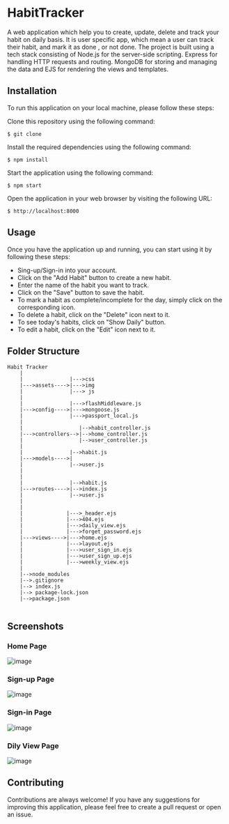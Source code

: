 # HabitTracker

A web application which help you to create, update, delete and track your habit on daily basis. 
It is user specific app, which mean a user can track their habit, and mark it as done , or not done. 
The project is built using a tech stack consisting of Node.js for the server-side scripting.
Express for handling HTTP requests and routing.
MongoDB for storing and managing the data and EJS for rendering the views and templates.

## Installation
To run this application on your local machine, please follow these steps:

Clone this repository using the following command:
```
$ git clone 
```
Install the required dependencies using the following command:
```
$ npm install 
```
Start the application using the following command:
```
$ npm start 
```
Open the application in your web browser by visiting the following URL:
```
$ http://localhost:8000 
```

## Usage
Once you have the application up and running, you can start using it by following these steps:
* Sing-up/Sign-in into your account.
* Click on the "Add Habit" button to create a new habit.
* Enter the name of the habit you want to track.
* Click on the "Save" button to save the habit.
* To mark a habit as complete/incomplete for the day, simply click on the corresponding icon.
* To delete a habit, click on the "Delete" icon next to it.
* To see today's habits, click on "Show Daily" button.
* To edit a habit, click on the "Edit" icon next to it.

## Folder Structure
```
Habit Tracker
    |
    |               |--->css
    |--->assets---->|--->img
    |               |---> js
    |
    |               |--->flashMiddleware.js
    |--->config---->|--->mongoose.js
    |               |--->passport_local.js
    |
    |                  |-->habit_controller.js
    |--->controllers-->|-->home_controller.js
    |                  |-->user_controller.js
    |
    |               |-->habit.js
    |--->models---->|
    |               |-->user.js
    |
    |              
    |               |-->habit.js
    |--->routes---->|-->index.js
    |               |-->user.js
    |
    |              
    |              |--->_header.ejs
    |              |--->404.ejs
    |              |--->daily_view.ejs
    |              |--->forget_password.ejs
    |--->views---->|--->home.ejs
    |              |--->layout.ejs
    |              |--->user_sign_in.ejs
    |              |--->user_sign_up.ejs
    |              |--->weekly_view.ejs
    |
    |-->node_modules
    |-->.gitignore
    |--> index.js
    |--> package-lock.json
    |-->package.json
    
 ````

## Screenshots
### Home Page
![image](<img width="959" alt="home_page" src="https://github.com/krushnachandranayak/Habit-tracker/assets/131634927/e79fd9a2-c970-4404-9610-45eaf16ca662">)

### Sign-up Page
![image](<img width="960" alt="sign_up" src="https://github.com/krushnachandranayak/Habit-tracker/assets/131634927/6fc5b71f-793c-4753-8309-c82695a923db">)

### Sign-in Page
![image](<img width="960" alt="sign_in" src="https://github.com/krushnachandranayak/Habit-tracker/assets/131634927/d7568525-8b94-450b-899c-a8c69ed5fa34">)

### Dily View Page
![image](<img width="959" alt="daily_view" src="https://github.com/krushnachandranayak/Habit-tracker/assets/131634927/81437ce6-13e8-409f-ba71-8e4eaa2b1de4">)



## Contributing
Contributions are always welcome! If you have any suggestions for improving this application, please feel free to create a pull request or open an issue.





